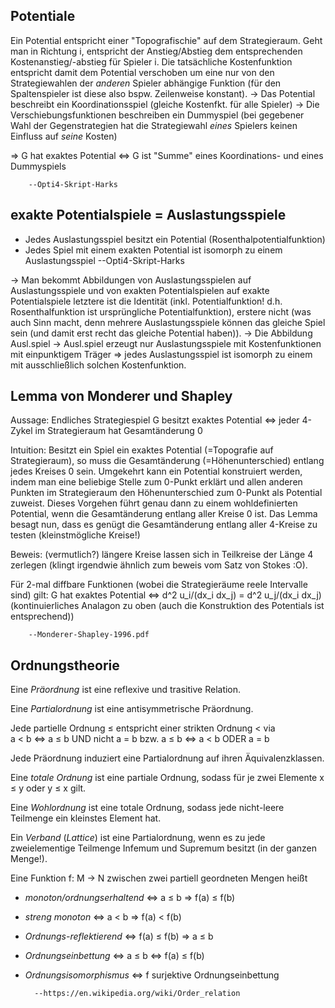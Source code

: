 ﻿## Potentiale ##

Ein Potential entspricht einer "Topografischie" auf dem Strategieraum. Geht man in Richtung i, entspricht der Anstieg/Abstieg dem entsprechenden Kostenanstieg/-abstieg für Spieler i. Die tatsächliche Kostenfunktion entspricht damit dem Potential verschoben um eine nur von den Strategiewahlen der _anderen_ Spieler abhängige Funktion (für den Spaltenspieler ist diese also bspw. Zeilenweise konstant).
 -> Das Potential beschreibt ein Koordinationsspiel (gleiche Kostenfkt. für alle Spieler)
 -> Die Verschiebungsfunktionen beschreiben ein Dummyspiel (bei gegebener Wahl der Gegenstrategien hat die Strategiewahl _eines_ Spielers keinen Einfluss auf _seine_ Kosten)
 
 => G hat exaktes Potential <=> G ist "Summe" eines Koordinations- und eines Dummyspiels

		--Opti4-Skript-Harks

		
## exakte Potentialspiele = Auslastungsspiele ##

* Jedes Auslastungsspiel besitzt ein Potential (Rosenthalpotentialfunktion)		
* Jedes Spiel mit einem exakten Potential ist isomorph zu einem Auslastungsspiel
		--Opti4-Skript-Harks

 -> Man bekommt Abbildungen von Auslastungsspielen auf Auslastungsspiele und von exakten Potentialspielen auf exakte Potentialspiele
		letztere ist die Identität (inkl. Potentialfunktion! d.h. Rosenthalfunktion ist ursprüngliche Potentialfunktion), erstere nicht (was auch Sinn macht, denn mehrere Auslastungsspiele können das gleiche Spiel sein (und damit erst recht das gleiche Potential haben)).
 -> Die Abbildung Ausl.spiel -> Ausl.spiel erzeugt nur Auslastungsspiele mit Kostenfunktionen mit einpunktigem Träger => jedes Auslastungsspiel ist isomorph zu einem mit ausschließlich solchen Kostenfunktion.

		
## Lemma von Monderer und Shapley ##

Aussage: Endliches Strategiespiel G besitzt exaktes Potential <=> jeder 4-Zykel im Strategieraum hat Gesamtänderung 0

Intuition: Besitzt ein Spiel ein exaktes Potential (=Topografie auf Strategieraum), so muss die Gesamtänderung (=Höhenunterschied) entlang jedes Kreises 0 sein. Umgekehrt kann ein Potential konstruiert werden, indem man eine beliebige Stelle zum 0-Punkt erklärt und allen anderen Punkten im Strategieraum den Höhenunterschied zum 0-Punkt als Potential zuweist. Dieses Vorgehen führt genau dann zu einem wohldefinierten Potential, wenn die Gesamtänderung entlang aller Kreise 0 ist.
Das Lemma besagt nun, dass es genügt die Gesamtänderung entlang aller 4-Kreise zu testen (kleinstmögliche Kreise!)

Beweis: (vermutlich?) längere Kreise lassen sich in Teilkreise der Länge 4 zerlegen (klingt irgendwie ähnlich zum beweis vom Satz von Stokes :O).

Für 2-mal diffbare Funktionen (wobei die Strategieräume reele Intervalle sind) gilt: 
	G hat exaktes Potential <=> d^2 u_i/(dx_i dx_j) = d^2 u_j/(dx_i dx_j)
(kontinuierliches Analagon zu oben (auch die Konstruktion des Potentials ist entsprechend))

		--Monderer-Shapley-1996.pdf
		
		
## Ordnungstheorie ##

Eine _Präordnung_ ist eine reflexive und trasitive Relation.

Eine _Partialordnung_ ist eine antisymmetrische Präordnung.

Jede partielle Ordnung ≤ entspricht einer strikten Ordnung < via  
a < b <=> a ≤ b UND nicht a = b bzw. a ≤ b <=> a < b ODER a = b

Jede Präordnung induziert eine Partialordnung auf ihren Äquivalenzklassen.

Eine _totale Ordnung_ ist eine partiale Ordnung, sodass für je zwei Elemente x ≤ y oder y ≤ x gilt.

Eine _Wohlordnung_ ist eine totale Ordnung, sodass jede nicht-leere Teilmenge ein kleinstes Element hat.

Ein _Verband_ (_Lattice_) ist eine Partialordnung, wenn es zu jede zweielementige Teilmenge Infemum und Supremum besitzt (in der ganzen Menge!).

Eine Funktion f: M -> N zwischen zwei partiell geordneten Mengen heißt
* _monoton/ordnungserhaltend_ <=> a ≤ b => f(a) ≤ f(b)
* _streng monoton_ <=> a < b => f(a) < f(b)
* _Ordnungs-reflektierend_ <=> f(a) ≤ f(b) => a ≤ b
* _Ordnungseinbettung_ <=> a ≤ b <=> f(a) ≤ f(b)
* _Ordnungsisomorphismus_ <=> f surjektive Ordnungseinbettung

		--https://en.wikipedia.org/wiki/Order_relation
